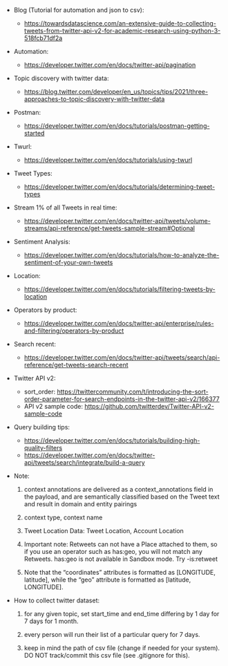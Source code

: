 - Blog (Tutorial for automation and json to csv):
	- https://towardsdatascience.com/an-extensive-guide-to-collecting-tweets-from-twitter-api-v2-for-academic-research-using-python-3-518fcb71df2a

- Automation:
	- https://developer.twitter.com/en/docs/twitter-api/pagination

- Topic discovery with twitter data:
	- https://blog.twitter.com/developer/en_us/topics/tips/2021/three-approaches-to-topic-discovery-with-twitter-data

- Postman:
	- https://developer.twitter.com/en/docs/tutorials/postman-getting-started

- Twurl:
	- https://developer.twitter.com/en/docs/tutorials/using-twurl

- Tweet Types:
	- https://developer.twitter.com/en/docs/tutorials/determining-tweet-types

- Stream 1% of all Tweets in real time:
	- https://developer.twitter.com/en/docs/twitter-api/tweets/volume-streams/api-reference/get-tweets-sample-stream#Optional

- Sentiment Analysis:
	- https://developer.twitter.com/en/docs/tutorials/how-to-analyze-the-sentiment-of-your-own-tweets

- Location:
	- https://developer.twitter.com/en/docs/tutorials/filtering-tweets-by-location

- Operators by product:
	- https://developer.twitter.com/en/docs/twitter-api/enterprise/rules-and-filtering/operators-by-product

- Search recent:
	- https://developer.twitter.com/en/docs/twitter-api/tweets/search/api-reference/get-tweets-search-recent

- Twitter API v2:
	- sort_order:
		https://twittercommunity.com/t/introducing-the-sort-order-parameter-for-search-endpoints-in-the-twitter-api-v2/166377
	- API v2 sample code:
		https://github.com/twitterdev/Twitter-API-v2-sample-code

- Query building tips:
	- https://developer.twitter.com/en/docs/tutorials/building-high-quality-filters
	- https://developer.twitter.com/en/docs/twitter-api/tweets/search/integrate/build-a-query

- Note:
	
	1. context annotations are delivered as a context_annotations field in the payload, and are semantically classified based on the Tweet text and result in domain and entity pairings

	2. context type, context name

	3. Tweet Location Data: Tweet Location, Account Location

	4. Important note: Retweets can not have a Place attached to them, so if you use an operator such as has:geo, you will not match any Retweets. has:geo is not available in Sandbox mode. Try -is:retweet

	5. Note that the “coordinates” attributes is formatted as [LONGITUDE, latitude], while the “geo” attribute is formatted as [latitude, LONGITUDE].

- How to collect twitter dataset:

	1. for any given topic, set start_time and end_time differing by 1 day for 7 days for 1 month.

	2. every person will run their list of a particular query for 7 days.

	3. keep in mind the path of csv file (change if needed for your system). DO NOT track/commit this csv file (see .gitignore for this).
